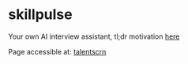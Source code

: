# skillpulse
Your own AI interview assistant, tl;dr motivation [here](https://dejanualex.medium.com/reshaping-the-job-market-5be1b4afab01)

Page accessible at: [talentscrn](talentscrn.github.io)
